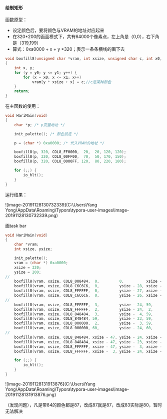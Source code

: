 #### 绘制矩形

函数原型：

- 设定颜色后，要将颜色与VRAM的地址对应起来
- 在320*200的画面模式下，共有64000个像素点，左上角是（0,0），右下角是（319,199）
- 算式：0xa0000 + x + y *320；表示一条条横线的画下去

```c
void boxfill8(unsigned char *vram, int xsize, unsigned char c, int x0, int y0, int x1, int y1)
{
	int x, y;
	for (y = y0; y <= y1; y++) {
		for (x = x0; x <= x1; x++)
			vram[y * xsize + x] = c;//c是某种颜色
	}
	return;
}
```

在主函数的使用：

```c
void HariMain(void)
{
	char *p; /* p变量地址 */

	init_palette(); /* 颜色設定 */

	p = (char *) 0xa0000; /* 代入VRAM的地址 */

	boxfill8(p, 320, COL8_FF0000,  20,  20, 120, 120);
	boxfill8(p, 320, COL8_00FF00,  70,  50, 170, 150);
	boxfill8(p, 320, COL8_0000FF, 120,  80, 220, 180);

	for (;;) {
		io_hlt();
	}
}
```

运行结果：

![image-20191128130732339](C:\Users\Yang Yong\AppData\Roaming\Typora\typora-user-images\image-20191128130732339.png)

画task bar

```c
void HariMain(void)
{
	char *vram;
	int xsize, ysize;

	init_palette();
	vram = (char *) 0xa0000;
	xsize = 320;
	ysize = 200;
//
	boxfill8(vram, xsize, COL8_008484,  0,         0,          xsize -  1, ysize - 29);
	boxfill8(vram, xsize, COL8_C6C6C6,  0,         ysize - 28, xsize -  1, ysize - 28);
	boxfill8(vram, xsize, COL8_FFFFFF,  0,         ysize - 27, xsize -  1, ysize - 27);
	boxfill8(vram, xsize, COL8_C6C6C6,  0,         ysize - 26, xsize -  1, ysize -  1);
//
	boxfill8(vram, xsize, COL8_FFFFFF,  3,         ysize - 24, 59,         ysize - 24);
	boxfill8(vram, xsize, COL8_FFFFFF,  2,         ysize - 24,  2,         ysize -  4);
	boxfill8(vram, xsize, COL8_848484,  3,         ysize -  4, 59,         ysize -  4);
	boxfill8(vram, xsize, COL8_848484, 59,         ysize - 23, 59,         ysize -  5);
	boxfill8(vram, xsize, COL8_000000,  2,         ysize -  3, 59,         ysize -  3);
	boxfill8(vram, xsize, COL8_000000, 60,         ysize - 24, 60,         ysize -  3);
//
	boxfill8(vram, xsize, COL8_848484, xsize - 47, ysize - 24, xsize -  4, ysize - 24);
	boxfill8(vram, xsize, COL8_848484, xsize - 47, ysize - 23, xsize - 47, ysize -  4);
	boxfill8(vram, xsize, COL8_FFFFFF, xsize - 47, ysize -  3, xsize -  4, ysize -  3);
	boxfill8(vram, xsize, COL8_FFFFFF, xsize -  3, ysize - 24, xsize -  3, ysize -  3);

	for (;;) {
		io_hlt();
	}
}
```

![image-20191128131913876](C:\Users\Yang Yong\AppData\Roaming\Typora\typora-user-images\image-20191128131913876.png)

 

 （发现问题），凡是带84的颜色都是87，改成87就是87，改成83实际是80，暂时无法解决